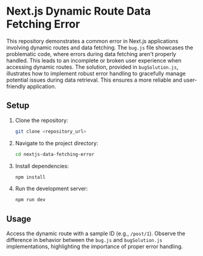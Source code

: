 # Next.js Dynamic Route Data Fetching Error

This repository demonstrates a common error in Next.js applications involving dynamic routes and data fetching.  The `bug.js` file showcases the problematic code, where errors during data fetching aren't properly handled. This leads to an incomplete or broken user experience when accessing dynamic routes.  The solution, provided in `bugSolution.js`, illustrates how to implement robust error handling to gracefully manage potential issues during data retrieval.  This ensures a more reliable and user-friendly application.

## Setup

1. Clone the repository:
   ```bash
   git clone <repository_url>
   ```
2. Navigate to the project directory:
   ```bash
   cd nextjs-data-fetching-error
   ```
3. Install dependencies:
   ```bash
   npm install
   ```
4. Run the development server:
   ```bash
   npm run dev
   ```

## Usage

Access the dynamic route with a sample ID (e.g., `/post/1`).  Observe the difference in behavior between the `bug.js` and `bugSolution.js` implementations, highlighting the importance of proper error handling.